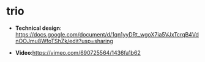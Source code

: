 # trio

* __Technical design__: https://docs.google.com/document/d/1qn1yyDRt_wgoX7ia5VJxTcrqB4VdnOOJmu8WfoTShZk/edit?usp=sharing

* __Video__:https://vimeo.com/690725564/1436fa1b62
